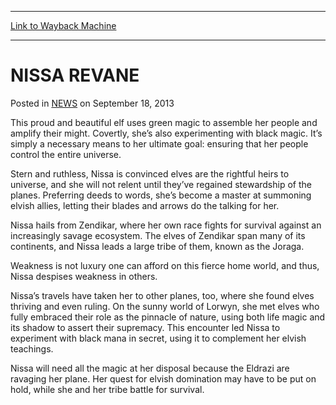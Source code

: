
---
[Link to Wayback Machine](https://web.archive.org/web/20210502174242/https://magic.wizards.com/en/articles/archive/nissa-revane-2013-09-18)

[_metadata_:description]:- "Beautiful, proud, and ruthless, this nature mage believes elves are the rightful heirs of all planes of the Multiverse—and she’s determined to make it so."
[_metadata_:generator]:- "Drupal 7 (http://drupal.org)"
[_metadata_:node]:- "46523"
[_metadata_:publish_date]:- "2013-09-18"
[_metadata_:source]:- "div-main-content"
[_metadata_:title]:- "NISSA REVANE"
[_metadata_:wayback_capture_timestamp]:- "2021-05-02 17:42:42"
[_metadata_:wayback_raw_url]:- "https://web.archive.org/web/20210502174242id_/https://magic.wizards.com/en/articles/archive/nissa-revane-2013-09-18"
[_metadata_:wayback_url]:- "https://magic.wizards.com/en/articles/archive/nissa-revane-2013-09-18"
---


NISSA REVANE
============



 Posted in [NEWS](/en/articles?source=MX_Nav2020)
 on September 18, 2013 










This proud and beautiful elf uses green magic to assemble her people and amplify their might. Covertly, she’s also experimenting with black magic. It’s simply a necessary means to her ultimate goal: ensuring that her people control the entire universe.


Stern and ruthless, Nissa is convinced elves are the rightful heirs to universe, and she will not relent until they’ve regained stewardship of the planes. Preferring deeds to words, she’s become a master at summoning elvish allies, letting their blades and arrows do the talking for her.


Nissa hails from Zendikar, where her own race fights for survival against an increasingly savage ecosystem. The elves of Zendikar span many of its continents, and Nissa leads a large tribe of them, known as the Joraga.


Weakness is not luxury one can afford on this fierce home world, and thus, Nissa despises weakness in others.


Nissa’s travels have taken her to other planes, too, where she found elves thriving and even ruling. On the sunny world of Lorwyn, she met elves who fully embraced their role as the pinnacle of nature, using both life magic and its shadow to assert their supremacy. This encounter led Nissa to experiment with black mana in secret, using it to complement her elvish teachings.


Nissa will need all the magic at her disposal because the Eldrazi are ravaging her plane. Her quest for elvish domination may have to be put on hold, while she and her tribe battle for survival.







